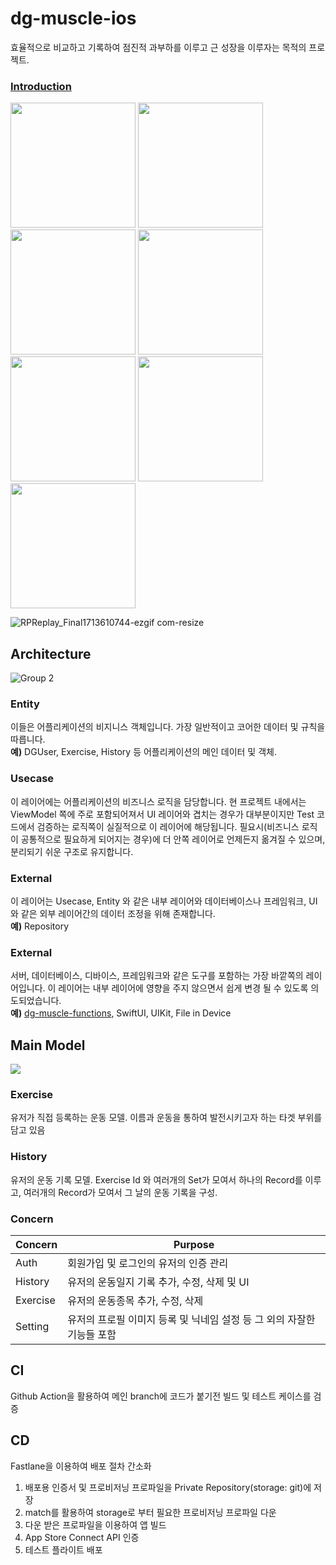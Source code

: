 # dg-muscle-ios

효율적으로 비교하고 기록하여 점진적 과부하를 이루고 근 성장을 이루자는 목적의 프로젝트.

### [Introduction](https://judicious-hoof-33e.notion.site/dgmuscle-ios-a7162152c1594a09902d7d6c07da8bdd?pvs=74)

<div>
  <img src="https://github.com/donggyushin/dg-muscle-ios/assets/34573243/336a9f76-1897-4ff9-9955-a9b287f5577f" width=200 />
  <img src="https://github.com/donggyushin/dg-muscle-ios/assets/34573243/f38bd62b-52ad-442d-ada8-050c198996a4" width=200 />
  <img src="https://github.com/donggyushin/dg-muscle-ios/assets/34573243/c1e9dee3-7fdc-4b2f-9c59-cdc7b7488584" width=200 />
  <img src="https://github.com/donggyushin/dg-muscle-ios/assets/34573243/a0d03403-ffdf-4039-9d1e-c4a739263223" width=200 />
  <img src="https://github.com/donggyushin/dg-muscle-ios/assets/34573243/1c1838e7-8050-41c3-8f6c-4e93e17f6c76" width=200 />
  <img src="https://github.com/donggyushin/dg-muscle-ios/assets/34573243/b253ca7f-85b1-4fd1-a2c7-efb024fb15a4" width=200 />
  <img src="https://github.com/donggyushin/dg-muscle-ios/assets/34573243/d0386438-5300-4511-98df-41dbb86390af" width=200 />
</div>

![RPReplay_Final1713610744-ezgif com-resize](https://github.com/donggyushin/dg-muscle-ios/assets/34573243/5067705b-f234-47f5-8ca8-df15cbf625ca)

## Architecture
![Group 2](https://github.com/donggyushin/dg-muscle-ios/assets/34573243/f5cdd8aa-7555-45c7-ad4f-ba22f6aa2945)

### Entity
이들은 어플리케이션의 비지니스 객체입니다. 가장 일반적이고 코어한 데이터 및 규칙을 따릅니다. <br />
__예)__ DGUser, Exercise, History 등 어플리케이션의 메인 데이터 및 객체.

### Usecase
이 레이어에는 어플리케이션의 비즈니스 로직을 담당합니다. 현 프로젝트 내에서는 ViewModel 쪽에 주로 포함되어져서 UI 레이어와 겹치는 경우가 대부분이지만 Test 코드에서 검증하는 로직쪽이 실질적으로 이 레이어에 해당됩니다. 
필요시(비즈니스 로직이 공통적으로 필요하게 되어지는 경우)에 더 안쪽 레이어로 언제든지 옮겨질 수 있으며, 분리되기 쉬운 구조로 유지합니다.


### External
이 레이어는 Usecase, Entity 와 같은 내부 레이어와 데이터베이스나 프레임워크, UI와 같은 외부 레이어간의 데이터 조정을 위해 존재합니다. <br />
__예)__ Repository

### External
서버, 데이터베이스, 디바이스, 프레임워크와 같은 도구를 포함하는 가장 바깥쪽의 레이어입니다. 이 레이어는 내부 레이어에 영향을 주지 않으면서 쉽게 변경 될 수 있도록 의도되었습니다. <br />
__예)__ [dg-muscle-functions](https://github.com/donggyushin/dg-muscle-funcstions), SwiftUI, UIKit, File in Device

## Main Model

<img src="https://github.com/donggyushin/dg-muscle-ios/assets/34573243/4bd3b634-8100-4719-8ae7-e1c32389dc38" />

### Exercise

유저가 직접 등록하는 운동 모델. 이름과 운동을 통하여 발전시키고자 하는 타겟 부위를 담고 있음

### History

유저의 운동 기록 모델. Exercise Id 와 여러개의 Set가 모여서 하나의 Record를 이루고, 여러개의 Record가 모여서 그 날의 운동 기록을 구성.

### Concern

| Concern  | Purpose                                                                |
| -------- | ---------------------------------------------------------------------- |
| Auth     | 회원가입 및 로그인의 유저의 인증 관리                                  |
| History  | 유저의 운동일지 기록 추가, 수정, 삭제 및 UI                            |
| Exercise | 유저의 운동종목 추가, 수정, 삭제                                       |
| Setting  | 유저의 프로필 이미지 등록 및 닉네임 설정 등 그 외의 자잘한 기능들 포함 |

## CI

Github Action을 활용하여 메인 branch에 코드가 붙기전 빌드 및 테스트 케이스를 검증

## CD

Fastlane을 이용하여 배포 절차 간소화

1. 배포용 인증서 및 프로비저닝 프로파일을 Private Repository(storage: git)에 저장
2. match를 활용하여 storage로 부터 필요한 프로비저닝 프로파일 다운
3. 다운 받은 프로파일을 이용하여 앱 빌드
4. App Store Connect API 인증
5. 테스트 플라이트 배포
